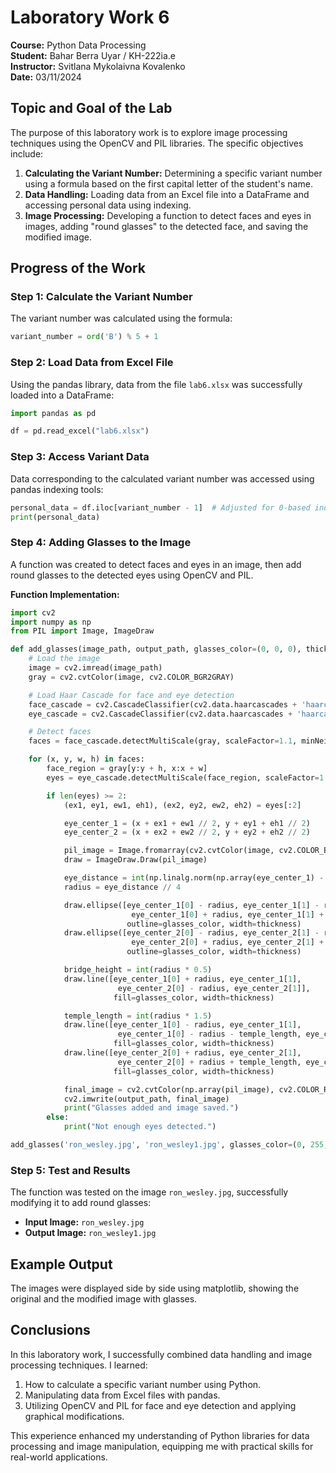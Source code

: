 # Laboratory Work 6

**Course:** Python Data Processing  
**Student:** Bahar Berra Uyar / KH-222ia.e  
**Instructor:** Svitlana Mykolaivna Kovalenko  
**Date:** 03/11/2024

## Topic and Goal of the Lab
The purpose of this laboratory work is to explore image processing techniques using the OpenCV and PIL libraries. The specific objectives include:

1. **Calculating the Variant Number:** Determining a specific variant number using a formula based on the first capital letter of the student's name.
2. **Data Handling:** Loading data from an Excel file into a DataFrame and accessing personal data using indexing.
3. **Image Processing:** Developing a function to detect faces and eyes in images, adding "round glasses" to the detected face, and saving the modified image.

## Progress of the Work

### Step 1: Calculate the Variant Number
The variant number was calculated using the formula:

```python
variant_number = ord('B') % 5 + 1
```

### Step 2: Load Data from Excel File
Using the pandas library, data from the file `lab6.xlsx` was successfully loaded into a DataFrame:

```python
import pandas as pd

df = pd.read_excel("lab6.xlsx")
```

### Step 3: Access Variant Data
Data corresponding to the calculated variant number was accessed using pandas indexing tools:

```python
personal_data = df.iloc[variant_number - 1]  # Adjusted for 0-based indexing
print(personal_data)
```

### Step 4: Adding Glasses to the Image
A function was created to detect faces and eyes in an image, then add round glasses to the detected eyes using OpenCV and PIL.

**Function Implementation:**
```python
import cv2
import numpy as np
from PIL import Image, ImageDraw

def add_glasses(image_path, output_path, glasses_color=(0, 0, 0), thickness=2):
    # Load the image
    image = cv2.imread(image_path)
    gray = cv2.cvtColor(image, cv2.COLOR_BGR2GRAY)

    # Load Haar Cascade for face and eye detection
    face_cascade = cv2.CascadeClassifier(cv2.data.haarcascades + 'haarcascade_frontalface_default.xml')
    eye_cascade = cv2.CascadeClassifier(cv2.data.haarcascades + 'haarcascade_eye.xml')

    # Detect faces
    faces = face_cascade.detectMultiScale(gray, scaleFactor=1.1, minNeighbors=5)

    for (x, y, w, h) in faces:
        face_region = gray[y:y + h, x:x + w]
        eyes = eye_cascade.detectMultiScale(face_region, scaleFactor=1.1, minNeighbors=5)

        if len(eyes) >= 2:
            (ex1, ey1, ew1, eh1), (ex2, ey2, ew2, eh2) = eyes[:2]

            eye_center_1 = (x + ex1 + ew1 // 2, y + ey1 + eh1 // 2)
            eye_center_2 = (x + ex2 + ew2 // 2, y + ey2 + eh2 // 2)

            pil_image = Image.fromarray(cv2.cvtColor(image, cv2.COLOR_BGR2RGB))
            draw = ImageDraw.Draw(pil_image)

            eye_distance = int(np.linalg.norm(np.array(eye_center_1) - np.array(eye_center_2)))
            radius = eye_distance // 4 

            draw.ellipse([eye_center_1[0] - radius, eye_center_1[1] - radius,
                           eye_center_1[0] + radius, eye_center_1[1] + radius],
                          outline=glasses_color, width=thickness)
            draw.ellipse([eye_center_2[0] - radius, eye_center_2[1] - radius,
                           eye_center_2[0] + radius, eye_center_2[1] + radius],
                          outline=glasses_color, width=thickness)

            bridge_height = int(radius * 0.5)
            draw.line([eye_center_1[0] + radius, eye_center_1[1],
                        eye_center_2[0] - radius, eye_center_2[1]],
                       fill=glasses_color, width=thickness)

            temple_length = int(radius * 1.5)
            draw.line([eye_center_1[0] - radius, eye_center_1[1],
                        eye_center_1[0] - radius - temple_length, eye_center_1[1]],
                       fill=glasses_color, width=thickness)
            draw.line([eye_center_2[0] + radius, eye_center_2[1],
                        eye_center_2[0] + radius + temple_length, eye_center_2[1]],
                       fill=glasses_color, width=thickness)

            final_image = cv2.cvtColor(np.array(pil_image), cv2.COLOR_RGB2BGR)
            cv2.imwrite(output_path, final_image)
            print("Glasses added and image saved.")
        else:
            print("Not enough eyes detected.")

add_glasses('ron_wesley.jpg', 'ron_wesley1.jpg', glasses_color=(0, 255, 0), thickness=5)
```

### Step 5: Test and Results
The function was tested on the image `ron_wesley.jpg`, successfully modifying it to add round glasses:

- **Input Image:** `ron_wesley.jpg`
- **Output Image:** `ron_wesley1.jpg`

## Example Output
The images were displayed side by side using matplotlib, showing the original and the modified image with glasses.

## Conclusions
In this laboratory work, I successfully combined data handling and image processing techniques. I learned:

1. How to calculate a specific variant number using Python.
2. Manipulating data from Excel files with pandas.
3. Utilizing OpenCV and PIL for face and eye detection and applying graphical modifications.

This experience enhanced my understanding of Python libraries for data processing and image manipulation, equipping me with practical skills for real-world applications.

